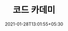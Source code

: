 ---
title: "코드 카데미"
date: 2021-01-28T13:01:55+05:30
description: "원하는 직업에 필요한 기술을 배우십시오. 온라인 교육 및 코딩 학습의 리더로서 우리는 검증 된 커리큘럼과 대화 형 학습 환경을 사용하여 4 천 5 백만 명 이상의 사람들을 가르쳤습니다. HTML, CSS, JavaScript, SQL, Python, 데이터 과학 등으로 시작하세요."
weight: 1
link: https://www.codecademy.com/
repo: https://www.codecademy.com/
pinned: false
thumb: learn/codecademy_logo_detail.png
---